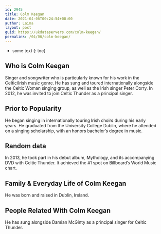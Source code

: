 ```yaml
---
id: 2945
title: Colm Keegan
date: 2021-04-06T00:24:54+00:00
author: Laima
layout: post
guid: https://ukdataservers.com/colm-keegan/
permalink: /04/06/colm-keegan/
---
```


* some text
{: toc}


## Who is Colm Keegan
                  
                  
                  
Singer and songwriter who is particularly known for his work in the Celtic/Irish music genre. He has sung and toured internationally alongside the Celtic Woman singing group, as well as the Irish singer Peter Corry. In 2012, he was invited to join Celtic Thunder as a principal singer.
                  
              
            
              
            
                
                
                
## Prior to Popularity
                  
                  
                  
He began singing in internationally touring Irish choirs during his early years. He graduated from the University College Dublin, where he attended on a singing scholarship, with an honors bachelor&#8217;s degree in music.
                  
              
            
              
            
                
                
                
## Random data
                  
                  
                  
In 2013, he took part in his debut album, Mythology, and its accompanying DVD with Celtic Thunder. It achieved the #1 spot on Billboard&#8217;s World Music chart.
                  
              
            
              
            
                
                
                
## Family & Everyday Life of Colm Keegan
                  
                  
                  
He was born and raised in Dublin, Ireland.
                  
              
            
              
            
                
                
                
## People Related With Colm Keegan
                  
                  
                  
He has sung alongside Damian McGinty as a principal singer for Celtic Thunder.
                  
              
            
              
            
                
              
            
              
              
            
            
              
            
          
          
          